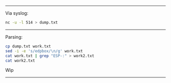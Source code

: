 <hr>

Via syslog:

```sh
nc -u -l 514 > dump.txt
```

<hr>

Parsing:

```sh
cp dump.txt work.txt
sed -i -e 's/edpbox/\n/g' work.txt
cat work.txt | grep "ESP-:" > work2.txt
cat work2.txt
```
Wip
<hr>
